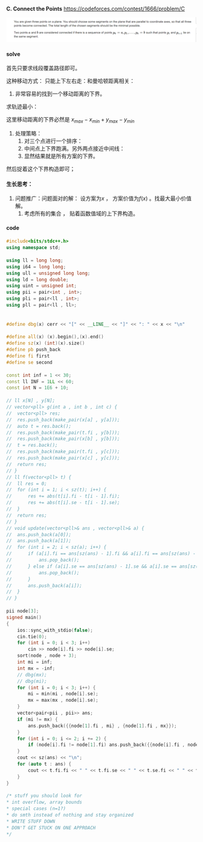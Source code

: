 **C. Connect the Points**
https://codeforces.com/contest/1666/problem/C

![image-20230502230424293](image-20230502230424293.png)

#### solve

首先只要求线段覆盖路径即可。

这种移动方式： 只能上下左右走：和曼哈顿距离相关：

1. 非常容易的找到一个移动距离的下界。

求轨迹最小：

这里移动距离的下界必然是 $x_{max} - x_{min} + y_{max} - y_{min}$

1. 处理策略：
   1. 对三个点进行一个排序：
   2. 中间点上下界跑满。另外两点接近中间线：
   3. 显然结果就是所有方案的下界。 

然后捉着这个下界构造即可；

#### 生长思考：

1. 问题推广：问题面对的解： 设方案为$x$ ， 方案价值为$f(x)$ 。找最大最小价值解。
   1. 考虑所有的集合 ， 贴着函数值域的上下界构造。

#### code

```cpp
#include<bits/stdc++.h>
using namespace std;

using ll = long long;
using i64 = long long;
using ull = unsigned long long;
using ld = long double;
using uint = unsigned int;
using pii = pair<int , int>;
using pli = pair<ll , int>;
using pll = pair<ll , ll>;


#define dbg(x) cerr << "[" << __LINE__ << "]" << ": " << x << "\n"

#define all(x) (x).begin(),(x).end()
#define sz(x) (int)(x).size()
#define pb push_back
#define fi first
#define se second

const int inf = 1 << 30;
const ll INF = 1LL << 60;
const int N = 1E6 + 10;

// ll x[N] , y[N];
// vector<pll> g(int a , int b , int c) {
// 	vector<pll> res;
// 	res.push_back(make_pair(x[a] , y[a]));
// 	auto t = res.back();
// 	res.push_back(make_pair(t.fi , y[b]));
// 	res.push_back(make_pair(x[b] , y[b]));
// 	t = res.back();
// 	res.push_back(make_pair(t.fi , y[c]));
// 	res.push_back(make_pair(x[c] , y[c]));
// 	return res;
// }
// ll f(vector<pll> t) {
// 	ll res = 0;
// 	for (int i = 1; i < sz(t); i++) {
// 		res += abs(t[i].fi - t[i - 1].fi);
// 		res += abs(t[i].se - t[i - 1].se);
// 	}
// 	return res;
// }
// void update(vector<pll>& ans , vector<pll>& a) {
// 	ans.push_back(a[0]);
// 	ans.push_back(a[1]);
// 	for (int i = 2; i < sz(a); i++) {
// 		if (a[i].fi == ans[sz(ans) - 1].fi && a[i].fi == ans[sz(ans) - 2].fi) {
// 			ans.pop_back();
// 		} else if (a[i].se == ans[sz(ans) - 1].se && a[i].se == ans[sz(ans) - 2].se) {
// 			ans.pop_back();
// 		}
// 		ans.push_back(a[i]);
// 	}
// }

pii node[3];
signed main()
{
	ios::sync_with_stdio(false);
	cin.tie(0);
	for (int i = 0; i < 3; i++)
		cin >> node[i].fi >> node[i].se;
	sort(node , node + 3);
	int mi = inf;
	int mx = -inf;
	// dbg(mx);
	// dbg(mi);
	for (int i = 0; i < 3; i++) {
		mi = min(mi , node[i].se);
		mx = max(mx , node[i].se);
	}
	vector<pair<pii , pii>> ans;
	if (mi != mx) {
		ans.push_back({{node[1].fi , mi} , {node[1].fi , mx}});
	}
	for (int i = 0; i <= 2; i += 2) {
		if (node[i].fi != node[1].fi) ans.push_back({{node[i].fi , node[i].se} , {node[1].fi , node[i].se}});
	}
	cout << sz(ans) << "\n";
	for (auto t : ans) {
		cout << t.fi.fi << " " << t.fi.se << " " << t.se.fi << " " << t.se.se << "\n";
	}
}

/* stuff you should look for
* int overflow, array bounds
* special cases (n=1?)
* do smth instead of nothing and stay organized
* WRITE STUFF DOWN
* DON'T GET STUCK ON ONE APPROACH
*/
```

